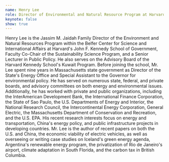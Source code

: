 ```yaml
---
name: Henry Lee
role: Director of Environmental and Natural Resource Program at Harvard Kennedy School
keynote: false
show: true
---
```


Henry Lee is the Jassim M. Jaidah Family Director of the Environment and Natural Resources Program within the Belfer Center for Science and International Affairs at Harvard's John F. Kennedy School of Government, Faculty Co-Chair of the Sustainability Science Program, and a Senior Lecturer in Public Policy. He also serves on the Advisory Board of the Harvard Kennedy School's Kuwait Program. Before joining the school, Mr. Lee spent nine years in Massachusetts state government as Director of the State's Energy Office and Special Assistant to the Governor for environmental policy. He has served on numerous state, federal, and private boards, and advisory committees on both energy and environmental issues. Additionally, he has worked with private and public organizations, including the InterAmerican Development Bank, the International Finance Corporation, the State of Sao Paulo, the U.S. Departments of Energy and Interior, the National Research Council, the Intercontinental Energy Corporation, General Electric, the Massachusetts Department of Conservation and Recreation, and the U.S. EPA. His recent research interests focus on energy and transportation, China's energy policy, and public infrastructure projects in developing countries. Mr. Lee is the author of recent papers on both the U.S. and China, the economic viability of electric vehicles, as well as overseeing or writing case studies on Iceland's green energy agenda, Argentina's renewable energy program, the privatization of Rio de Janeiro's airport, climate adaptation in South Florida, and the carbon tax in British Columbia.